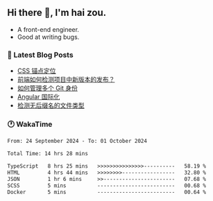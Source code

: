 ## Hi there 👋, I'm hai zou.

- A front-end engineer.
- Good at writing bugs.

### 📖 Latest Blog Posts
<!-- BLOG-POST-LIST:START -->
- [CSS 锚点定位](https://blog.izou.top/css/anchor-position/)
- [前端如何检测项目中新版本的发布？](https://blog.izou.top/angular/version-update/)
- [如何管理多个 Git 身份](https://blog.izou.top/git/multi-git-identity/)
- [Angular 国际化](https://blog.izou.top/angular/i18n/)
- [检测无后缀名的文件类型](https://blog.izou.top/js/filetype-check/)
<!-- BLOG-POST-LIST:END -->

### 🕐 WakaTime
<!--START_SECTION:waka-->

```txt
From: 24 September 2024 - To: 01 October 2024

Total Time: 14 hrs 28 mins

TypeScript   8 hrs 25 mins   >>>>>>>>>>>>>>>----------   58.19 %
HTML         4 hrs 44 mins   >>>>>>>>-----------------   32.80 %
JSON         1 hr 6 mins     >>-----------------------   07.68 %
SCSS         5 mins          -------------------------   00.68 %
Docker       5 mins          -------------------------   00.64 %
```

<!--END_SECTION:waka-->
